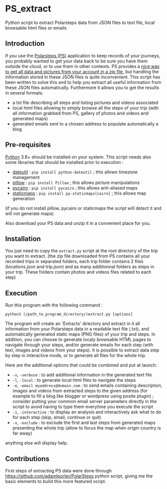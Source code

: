 # PS_extract
Python script to extract Polarsteps data from JSON files to text file, local browsable html files or emails

## Introduction
If you use the [Polarsteps (PS)](https://www.polarsteps.com/) application to keep records of your journeys, you probably wanted to get your data back to be sure you have them outside the cloud, or to use them in other contexts. PS provides a [nice way to get all data and pictures from your account in a zip file](https://support.polarsteps.com/article/124-how-can-i-export-a-copy-of-my-data), but handling the information stored in these JSON files is quite inconvenient.
This script has been written to solve this and to help you extract all useful information from these JSON files automatically.
Furthermore it allows you to get the results in several formats:
- a txt file describing all steps and listing pictures and videos associated
- local html files allowing to simply browse all the steps of your trip (with all information grabbed from PS, gallery of photos and videos and generated maps)
- generated emails sent to a chosen address to populate automatically a blog

## Pre-requisites
[Python](https://www.python.org/) 3.8+ should be installed on your system.
This script needs also some libraries that should be installed prior to execution :
- [dateutil](https://github.com/dateutil/dateutil) : `pip install python-dateutil` ; this allows timezone management
- [pillow](https://pypi.org/project/pillow/) : `pip install Pillow` ; this allows picture manipulations
- [pycairo](https://pypi.org/project/pycairo/) : `pip install pycairo` ; this allows anti-aliased maps
- [staticmaps](https://github.com/flopp/py-staticmaps) : `pip install py-staticmaps[cairo]` ; this allows map generation

(if you do not install pillow, pycairo or staticmaps the script will detect it and will not generate maps)

Also download your PS data and unzip it in a convenient place for you.

## Installation
You just need to copy the `extract.py` script at the root directory of the trip you want to extract.
(the zip file downloaded from PS contains all your recorded trips in separated folders, each trip folder contains 2 files (locations.json and trip.json) and as many additionnal folders as steps in your trip. These folders contain photos and videos files related to each step)

## Execution
Run this program with the following command :

``python3 (/path_to_program_directory/)extract.py [options]``
    
The program will create an 'Extracts' directory and extract in it all information from your Polarsteps data in a readable text file (.txt), and automatically generated static maps (PNG files) of your trip and steps.
In addition, you can choose to generate localy browsable HTML pages to navigate through your steps, and/or generate emails for each step (with text, images and videos from your steps). It is possible to extract data step by step in interactive mode, or to generate all files for the whole trip.

Here are the additional options that could be combined and put at launch:
+ ``-v``, ``-verbose`` :                  to add additional information in the generated text file
+ ``-l``, ``-local`` :                    to generate local html files to navigate the steps
+ ``-e``, ``-email myaddress@domain.com`` : to send emails containing description, images and videos from extracted steps to the given address (for example to fill a blog like blogger or wordpress using postie plugin) ; consider putting your common email server parameters directly in the script to avoid having to type them everytime you execute the script 
+ ``-i``, ``-interactive`` :              to display an analysis and interactively ask what to do for each step (skip, email, continue or quit)
+ ``-x``, ``-exclude`` :                  to exclude the first and last steps from generated maps presenting the whole trip (allow to focus the map when origin country is far away)
                           
anything else will display help.

## Contributions
First steps of extracting PS data were done through https://github.com/adamlporter/PolarSteps python script, giving me the basic elements to build this more featured script. 
